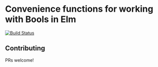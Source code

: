 # Convenience functions for working with Bools in Elm

[![Build Status](https://travis-ci.org/chadtech/elm-bool-extra.svg?branch=master)](https://travis-ci.org/Chadtech/elm-bool-extra)

## Contributing

PRs welcome!

